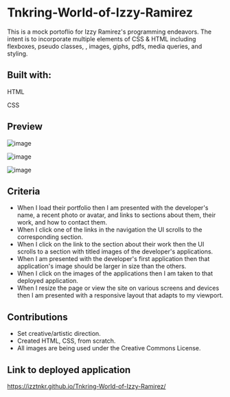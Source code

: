 # Tnkring-World-of-Izzy-Ramirez
This is a mock portoflio for Izzy Ramirez's programming endeavors. The intent is to incorporate multiple elements of CSS & HTML including flexboxes, pseudo classes, <a>, images, giphs, pdfs, media queries, and styling. 
## Built with:
HTML

CSS

## Preview

![image](https://user-images.githubusercontent.com/86173119/130307748-8a5035bd-1746-46ff-80a4-c88adf757c6a.png)

![image](https://user-images.githubusercontent.com/86173119/130307766-84eeedf6-b763-4284-a2e7-aadc21cd4c0e.png)

![image](https://user-images.githubusercontent.com/86173119/130307774-63509597-c845-456f-97e1-ce256cf8f6d6.png)


## Criteria


- When I load their portfolio then I am presented with the developer's name, a recent photo or avatar, and links to sections about them, their work, and how to contact them.
- When I click one of the links in the navigation the UI scrolls to the corresponding section.
- When I click on the link to the section about their work then the UI scrolls to a section with titled images of the developer's applications.
- When I am presented with the developer's first application then that application's image should be larger in size than the others.
- When I click on the images of the applications then I am taken to that deployed application.
- When I resize the page or view the site on various screens and devices then I am presented with a responsive layout that adapts to my viewport.


## Contributions
 
- Set creative/artistic direction.
- Created HTML, CSS, from scratch.
- All images are being used under the Creative Commons License.

 ## Link to deployed application
 https://izztnkr.github.io/Tnkring-World-of-Izzy-Ramirez/
